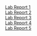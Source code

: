 [Lab Report 1](https://margaretwj.github.io/cse15l-lab-reports/lab1.html) <br />
[Lab Report 2](https://margaretwj.github.io/cse15l-lab-reports/labreport2.html) <br />
[Lab Report 3](https://margaretwj.github.io/cse15l-lab-reports/labreport3.html) <br />
[Lab Report 4](https://margaretwj.github.io/cse15l-lab-reports/labreport4.html) <br />
[Lab Report 5](https://margaretwj.github.io/cse15l-lab-reports/labreport5.html)
